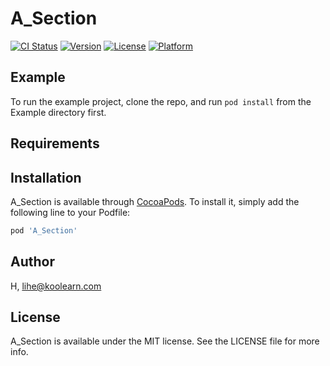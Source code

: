 # A_Section

[![CI Status](https://img.shields.io/travis/H/A_Section.svg?style=flat)](https://travis-ci.org/H/A_Section)
[![Version](https://img.shields.io/cocoapods/v/A_Section.svg?style=flat)](https://cocoapods.org/pods/A_Section)
[![License](https://img.shields.io/cocoapods/l/A_Section.svg?style=flat)](https://cocoapods.org/pods/A_Section)
[![Platform](https://img.shields.io/cocoapods/p/A_Section.svg?style=flat)](https://cocoapods.org/pods/A_Section)

## Example

To run the example project, clone the repo, and run `pod install` from the Example directory first.

## Requirements

## Installation

A_Section is available through [CocoaPods](https://cocoapods.org). To install
it, simply add the following line to your Podfile:

```ruby
pod 'A_Section'
```

## Author

H, lihe@koolearn.com

## License

A_Section is available under the MIT license. See the LICENSE file for more info.

